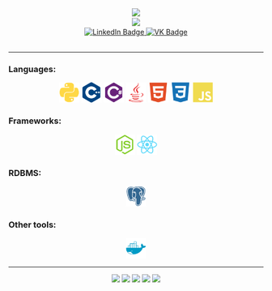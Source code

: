 <div id="stats" align="center">
  <img src="http://github-readme-streak-stats.herokuapp.com?user=bondyi&theme=dark&border_radius=4.5&date_format=j%20M%5B%20Y%5D&background=FFFFFF00&border=8C1EFF&stroke=8C1EFF&ring=FFD319&fire=FF901F&currStreakNum=F222FF&sideNums=FF2975&currStreakLabel=F222FF&sideLabels=F222FF&dates=FF901F"/>
  <br>
    <img src="https://github-readme-stats.vercel.app/api/top-langs/?username=bondyi&theme=synthwave&layout=compact&border_radius=4.5&bg_color=FFFFFF00&text_color=F222FF&hide_title=true&border_color=8C1EFF"/>
  </br>
</div>

<div id="social" align="center">
  <div id="badges">
    <a href="https://vk.com/bondyi">
      <img src="https://img.shields.io/badge/LinkedIn-blue?style=for-the-badge&logo=linkedin&logoColor=white" alt="LinkedIn Badge"/>
    </a>
    <a href="https://www.linkedin.com/in/bondyi/">
      <img src="https://img.shields.io/badge/VK-blue?style=for-the-badge&logo=vk&logoColor=white" alt="VK Badge"/>
    </a>
  </div>
  <div id="views-counter">
    <img src="https://komarev.com/ghpvc/?username=bondyi&style=for-the-badge&color=blue" alt=""/>
  </div>
</div>

---

### Languages:

<div id="languages" align="center">
  <img src="https://github.com/devicons/devicon/blob/master/icons/python/python-plain.svg" title="Python" alt="Python" width="40" height="40"/>
  <img src="https://github.com/devicons/devicon/blob/master/icons/cplusplus/cplusplus-plain.svg" title="C++" alt="C++" width="40" height="40"/>
  <img src="https://github.com/devicons/devicon/blob/master/icons/csharp/csharp-plain.svg" title="C#" alt="C#" width="40" height="40"/>
  <img src="https://github.com/devicons/devicon/blob/master/icons/java/java-plain.svg" title="Java" alt="Java" width="40" height="40"/>
  <img src="https://github.com/devicons/devicon/blob/master/icons/html5/html5-plain.svg" title="HTML5" alt="HTML" width="40" height="40"/>
  <img src="https://github.com/devicons/devicon/blob/master/icons/css3/css3-plain.svg"  title="CSS3" alt="CSS" width="40" height="40"/>
  <img src="https://github.com/devicons/devicon/blob/master/icons/javascript/javascript-plain.svg" title="JavaScript" alt="JavaScript" width="40" height="40"/>
</div>

### Frameworks:

<div id="frameworks" align="center">
  <img src="https://github.com/devicons/devicon/blob/master/icons/nodejs/nodejs-plain.svg" title="NodeJS" alt="NodeJS" width="40" height="40"/>
  <img src="https://github.com/devicons/devicon/blob/master/icons/react/react-original.svg" title="React" alt="React" width="40" height="40"/>
</div>

### RDBMS:

<div id="rdbms" align="center">
  <img src="https://github.com/devicons/devicon/blob/master/icons/postgresql/postgresql-plain.svg" title="PostgreSQL" alt="PostgreSQL" width="40" height="40"/>
</div>

### Other tools:

<div id="rdbms" align="center">
  <img src="https://github.com/devicons/devicon/blob/master/icons/docker/docker-plain.svg" title="Docker" alt="Docker" width="40" height="40"/>
</div>

---
<div id="miku" align="center">
  <img src="https://media.giphy.com/media/13xxoHrXk4Rrdm/giphy.gif"/>
  <img src="https://media.giphy.com/media/13xxoHrXk4Rrdm/giphy.gif"/>
  <img src="https://media.giphy.com/media/13xxoHrXk4Rrdm/giphy.gif"/>
  <img src="https://media.giphy.com/media/13xxoHrXk4Rrdm/giphy.gif"/>
  <img src="https://media.giphy.com/media/13xxoHrXk4Rrdm/giphy.gif"/>
</div>
